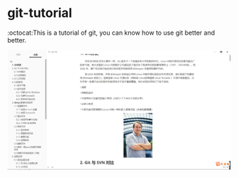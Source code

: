 # git-tutorial
:octocat:This is a tutorial of git, you can know how to use git better and better.

![](assets/Snipaste_2019-07-15_17-37-51.png)
